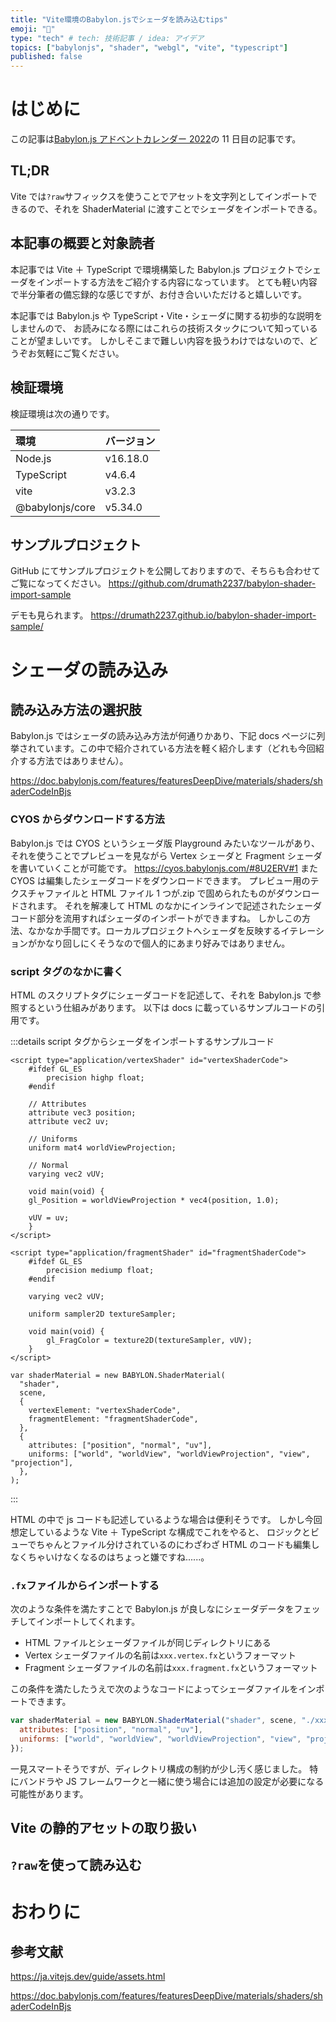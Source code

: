 ```yaml
---
title: "Vite環境のBabylon.jsでシェーダを読み込むtips"
emoji: "🍱"
type: "tech" # tech: 技術記事 / idea: アイデア
topics: ["babylonjs", "shader", "webgl", "vite", "typescript"]
published: false
---
```


# はじめに

この記事は[Babylon.js アドベントカレンダー 2022](https://qiita.com/advent-calendar/2022/babylonjs)の 11 日目の記事です。

## TL;DR

Vite では`?raw`サフィックスを使うことでアセットを文字列としてインポートできるので、それを ShaderMaterial に渡すことでシェーダをインポートできる。

## 本記事の概要と対象読者

本記事では Vite ＋ TypeScript で環境構築した Babylon.js プロジェクトでシェーダをインポートする方法をご紹介する内容になっています。
とても軽い内容で半分筆者の備忘録的な感じですが、お付き合いいただけると嬉しいです。

本記事では Babylon.js や TypeScript・Vite・シェーダに関する初歩的な説明をしませんので、
お読みになる際にはこれらの技術スタックについて知っていることが望ましいです。
しかしそこまで難しい内容を扱うわけではないので、どうぞお気軽にご覧ください。

## 検証環境

検証環境は次の通りです。

| 環境            | バージョン |
| :-------------- | :--------- |
| Node.js         | v16.18.0   |
| TypeScript      | v4.6.4     |
| vite            | v3.2.3     |
| @babylonjs/core | v5.34.0    |

## サンプルプロジェクト

GitHub にてサンプルプロジェクトを公開しておりますので、そちらも合わせてご覧になってください。
https://github.com/drumath2237/babylon-shader-import-sample

デモも見られます。
https://drumath2237.github.io/babylon-shader-import-sample/

# シェーダの読み込み

## 読み込み方法の選択肢

Babylon.js ではシェーダの読み込み方法が何通りかあり、下記 docs ページに列挙されています。この中で紹介されている方法を軽く紹介します（どれも今回紹介する方法ではありません）。

https://doc.babylonjs.com/features/featuresDeepDive/materials/shaders/shaderCodeInBjs

### CYOS からダウンロードする方法

Babylon.js では CYOS というシェーダ版 Playground みたいなツールがあり、それを使うことでプレビューを見ながら Vertex シェーダと Fragment シェーダを書いていくことが可能です。
https://cyos.babylonjs.com/#8U2ERV#1
また CYOS は編集したシェーダコードをダウンロードできます。
プレビュー用のテクスチャファイルと HTML ファイル 1 つが.zip で固められたものがダウンロードされます。
それを解凍して HTML のなかにインラインで記述されたシェーダコード部分を流用すればシェーダのインポートができますね。
しかしこの方法、なかなか手間です。ローカルプロジェクトへシェーダを反映するイテレーションがかなり回しにくそうなので個人的にあまり好みではありません。

### script タグのなかに書く

HTML のスクリプトタグにシェーダコードを記述して、それを Babylon.js で参照するという仕組みがあります。
以下は docs に載っているサンプルコードの引用です。

:::details script タグからシェーダをインポートするサンプルコード

```html:scriptタグの中に書かれたシェーダコード
<script type="application/vertexShader" id="vertexShaderCode">
    #ifdef GL_ES
        precision highp float;
    #endif

    // Attributes
    attribute vec3 position;
    attribute vec2 uv;

    // Uniforms
    uniform mat4 worldViewProjection;

    // Normal
    varying vec2 vUV;

    void main(void) {
    gl_Position = worldViewProjection * vec4(position, 1.0);

    vUV = uv;
    }
</script>

<script type="application/fragmentShader" id="fragmentShaderCode">
    #ifdef GL_ES
        precision mediump float;
    #endif

    varying vec2 vUV;

    uniform sampler2D textureSampler;

    void main(void) {
        gl_FragColor = texture2D(textureSampler, vUV);
    }
</script>
```

```js:タグに書かれたシェーダをインポートするコード
var shaderMaterial = new BABYLON.ShaderMaterial(
  "shader",
  scene,
  {
    vertexElement: "vertexShaderCode",
    fragmentElement: "fragmentShaderCode",
  },
  {
    attributes: ["position", "normal", "uv"],
    uniforms: ["world", "worldView", "worldViewProjection", "view", "projection"],
  },
);
```

:::

HTML の中で js コードも記述しているような場合は便利そうです。
しかし今回想定しているような Vite ＋ TypeScript な構成でこれをやると、
ロジックとビューでちゃんとファイル分けされているのにわざわざ HTML のコードも編集しなくちゃいけなくなるのはちょっと嫌ですね......。

### `.fx`ファイルからインポートする

次のような条件を満たすことで Babylon.js が良しなにシェーダデータをフェッチしてインポートしてくれます。

- HTML ファイルとシェーダファイルが同じディレクトリにある
- Vertex シェーダファイルの名前は`xxx.vertex.fx`というフォーマット
- Fragment シェーダファイルの名前は`xxx.fragment.fx`というフォーマット

この条件を満たしたうえで次のようなコードによってシェーダファイルをインポートできます。

```js
var shaderMaterial = new BABYLON.ShaderMaterial("shader", scene, "./xxx", {
  attributes: ["position", "normal", "uv"],
  uniforms: ["world", "worldView", "worldViewProjection", "view", "projection"],
});
```

一見スマートそうですが、ディレクトリ構成の制約が少し汚く感じました。
特にバンドラや JS フレームワークと一緒に使う場合には追加の設定が必要になる可能性があります。

## Vite の静的アセットの取り扱い

## `?raw`を使って読み込む

# おわりに

## 参考文献

https://ja.vitejs.dev/guide/assets.html

https://doc.babylonjs.com/features/featuresDeepDive/materials/shaders/shaderCodeInBjs
